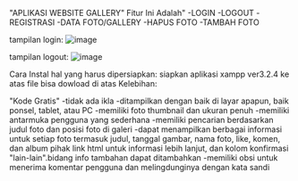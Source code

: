 "APLIKASI WEBSITE GALLERY"
Fitur Ini Adalah"
-LOGIN
-LOGOUT
-REGISTRASI
-DATA FOTO/GALLERY
-HAPUS FOTO
-TAMBAH FOTO

tampilan login:
![image](https://github.com/yakobamin/gallery/assets/161670238/a6074a88-b64f-4c58-ab7c-f13addc2b0d9)

tampilan logout:
![image](https://github.com/yakobamin/gallery/assets/161670238/33f9f9e9-e29c-47bb-803c-c916490f0526)

Cara Instal
hal yang harus dipersiapkan:
siapkan aplikasi xampp ver3.2.4 ke atas
file bisa dowload di atas
Kelebihan:

"Kode Gratis"
-tidak ada ikla
-ditampilkan dengan baik di layar apapun, baik ponsel, tablet, atau PC
-memiliki foto thumbnail dan ukuran penuh
-memiliki antarmuka pengguna yang sederhana 
-memiliki pencarian berdasarkan judul foto dan posisi foto di galeri
-dapat menampilkan berbagai informasi untuk setiap foto termasuk judul, tanggal gambar, nama foto, like, komen, dan album pihak link html untuk informasi lebih lanjut, dan kolom konfirmasi "lain-lain".bidang info tambahan dapat ditambahkan
-memiliki obsi untuk menerima komentar pengguna dan melingdunginya dengan kata sandi
